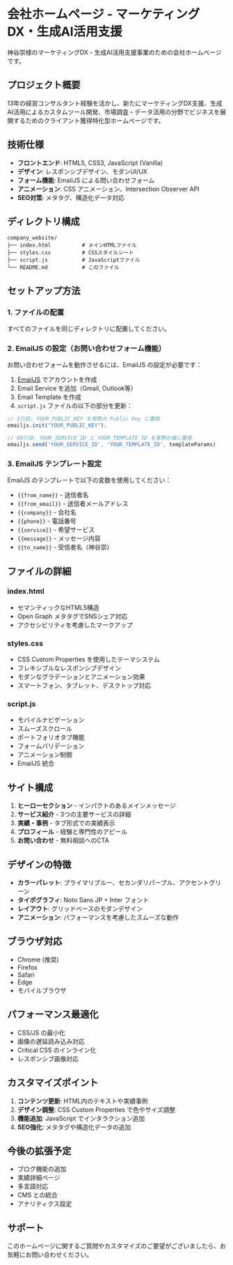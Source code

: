 # 会社ホームページ - マーケティングDX・生成AI活用支援

神谷崇様のマーケティングDX・生成AI活用支援事業のための会社ホームページです。

## プロジェクト概要

13年の経営コンサルタント経験を活かし、新たにマーケティングDX支援、生成AI活用によるカスタムツール開発、市場調査・データ活用の分野でビジネスを展開するためのクライアント獲得特化型ホームページです。

## 技術仕様

- **フロントエンド**: HTML5, CSS3, JavaScript (Vanilla)
- **デザイン**: レスポンシブデザイン、モダンUI/UX
- **フォーム機能**: EmailJS による問い合わせフォーム
- **アニメーション**: CSS アニメーション、Intersection Observer API
- **SEO対策**: メタタグ、構造化データ対応

## ディレクトリ構成

```
company_website/
├── index.html          # メインHTMLファイル
├── styles.css          # CSSスタイルシート
├── script.js           # JavaScriptファイル
└── README.md           # このファイル
```

## セットアップ方法

### 1. ファイルの配置
すべてのファイルを同じディレクトリに配置してください。

### 2. EmailJS の設定（お問い合わせフォーム機能）

お問い合わせフォームを動作させるには、EmailJS の設定が必要です：

1. [EmailJS](https://www.emailjs.com/) でアカウントを作成
2. Email Service を追加（Gmail, Outlook等）
3. Email Template を作成
4. `script.js` ファイルの以下の部分を更新：

```javascript
// 3行目: YOUR_PUBLIC_KEY を実際の Public Key に置換
emailjs.init("YOUR_PUBLIC_KEY");

// 80行目: YOUR_SERVICE_ID と YOUR_TEMPLATE_ID を実際の値に置換
emailjs.send('YOUR_SERVICE_ID', 'YOUR_TEMPLATE_ID', templateParams)
```

### 3. EmailJS テンプレート設定

EmailJS のテンプレートで以下の変数を使用してください：

- `{{from_name}}` - 送信者名
- `{{from_email}}` - 送信者メールアドレス
- `{{company}}` - 会社名
- `{{phone}}` - 電話番号
- `{{service}}` - 希望サービス
- `{{message}}` - メッセージ内容
- `{{to_name}}` - 受信者名（神谷崇）

## ファイルの詳細

### index.html
- セマンティックなHTML5構造
- Open Graph メタタグでSNSシェア対応
- アクセシビリティを考慮したマークアップ

### styles.css
- CSS Custom Properties を使用したテーマシステム
- フレキシブルなレスポンシブデザイン
- モダンなグラデーションとアニメーション効果
- スマートフォン、タブレット、デスクトップ対応

### script.js
- モバイルナビゲーション
- スムーズスクロール
- ポートフォリオタブ機能
- フォームバリデーション
- アニメーション制御
- EmailJS 統合

## サイト構成

1. **ヒーローセクション** - インパクトのあるメインメッセージ
2. **サービス紹介** - 3つの主要サービスの詳細
3. **実績・事例** - タブ形式での実績表示
4. **プロフィール** - 経験と専門性のアピール
5. **お問い合わせ** - 無料相談へのCTA

## デザインの特徴

- **カラーパレット**: プライマリブルー、セカンダリパープル、アクセントグリーン
- **タイポグラフィ**: Noto Sans JP + Inter フォント
- **レイアウト**: グリッドベースのモダンデザイン
- **アニメーション**: パフォーマンスを考慮したスムーズな動作

## ブラウザ対応

- Chrome (推奨)
- Firefox
- Safari
- Edge
- モバイルブラウザ

## パフォーマンス最適化

- CSS/JS の最小化
- 画像の遅延読み込み対応
- Critical CSS のインライン化
- レスポンシブ画像対応

## カスタマイズポイント

1. **コンテンツ更新**: HTML内のテキストや実績事例
2. **デザイン調整**: CSS Custom Properties で色やサイズ調整
3. **機能追加**: JavaScript でインタラクション追加
4. **SEO強化**: メタタグや構造化データの追加

## 今後の拡張予定

- ブログ機能の追加
- 実績詳細ページ
- 多言語対応
- CMS との統合
- アナリティクス設定

## サポート

このホームページに関するご質問やカスタマイズのご要望がございましたら、お気軽にお問い合わせください。
